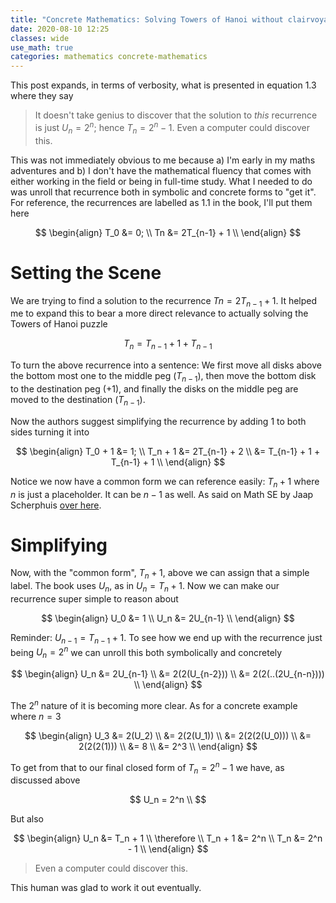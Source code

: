 ```yaml
---
title: "Concrete Mathematics: Solving Towers of Hanoi without clairvoyance"
date: 2020-08-10 12:25
classes: wide
use_math: true
categories: mathematics concrete-mathematics
---
```


This post expands, in terms of verbosity, what is presented in equation 1.3 where they say

> It doesn't take genius to discover that the solution to _this_ recurrence is just $U_n = 2^n$; hence $T_n = 2^n - 1$.
Even a computer could discover this.

This was not immediately obvious to me because a) I'm early in my maths adventures and b) I don't have the mathematical
fluency that comes with either working in the field or being in full-time study. What I needed to do was unroll that
recurrence both in symbolic and concrete forms to "get it". For reference, the recurrences are labelled as 1.1 in the
book, I'll put them here

$$
\begin{align}
T_0 &= 0; \\
Tn &= 2T_{n-1} + 1 \\
\end{align}
$$

# Setting the Scene

We are trying to find a solution to the recurrence $Tn = 2T_{n-1} + 1$. It helped me to expand this to bear a more direct
relevance to actually solving the Towers of Hanoi puzzle

$$
T_n = T_{n-1} + 1 + T_{n-1}
$$

To turn the above recurrence into a sentence: We first move all disks above the bottom most one to the middle peg
($T_{n-1}$), then move the bottom disk to the destination peg ($+1$), and finally the disks on the middle peg are moved
to the destination ($T_{n-1}$).

Now the authors suggest simplifying the recurrence by adding $1$ to both sides turning it into

$$
\begin{align}
T_0 + 1 &= 1; \\
T_n + 1 &= 2T_{n-1} + 2 \\
 &= T_{n-1} + 1 + T_{n-1} + 1 \\
\end{align}
$$

Notice we now have a common form we can reference easily: $T_n + 1$ where $n$ is just a placeholder. It can be $n-1$ as
well. As said on Math SE by Jaap Scherphuis [over
here](https://math.stackexchange.com/questions/2899754/concrete-mathematics-book-i-dont-understand-conversion-in-1-1-to-1-3#comment5989495_2899754).

# Simplifying

Now, with the "common form", $T_n + 1$, above we can assign that a simple label. The book uses $U_n$, as in $U_n = T_n +
1$. Now we can make our recurrence super simple to reason about

$$
\begin{align}
U_0 &= 1 \\
U_n &= 2U_{n-1} \\
\end{align}
$$

Reminder: $U_{n-1} = T_{n-1} + 1$. To see how we end up with the recurrence just being $U_n = 2^n$ we can unroll this
both symbolically and concretely

$$
\begin{align}
U_n &= 2U_{n-1} \\
    &= 2(2(U_{n-2})) \\
    &= 2(2(..(2U_{n-n}))) \\
\end{align}
$$

The $2^n$ nature of it is becoming more clear. As for a concrete example where $n=3$

$$
\begin{align}
U_3 &= 2(U_2) \\
     &= 2(2(U_1)) \\
     &= 2(2(2(U_0))) \\
     &= 2(2(2(1))) \\
     &= 8 \\
     &= 2^3 \\
\end{align}
$$

To get from that to our final closed form of $T_n = 2^n - 1$ we have, as discussed above

$$
U_n =  2^n \\
$$

But also

$$
\begin{align}
U_n &= T_n + 1 \\
\therefore \\
T_n + 1 &= 2^n \\
T_n &= 2^n - 1 \\
\end{align}
$$

> Even a computer could discover this.

This human was glad to work it out eventually.
